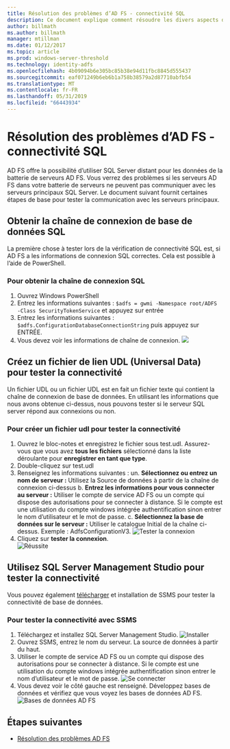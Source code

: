 ```yaml
---
title: Résolution des problèmes d’AD FS - connectivité SQL
description: Ce document explique comment résoudre les divers aspects des services AD FS
author: billmath
ms.author: billmath
manager: mtillman
ms.date: 01/12/2017
ms.topic: article
ms.prod: windows-server-threshold
ms.technology: identity-adfs
ms.openlocfilehash: 4b09094b6e305bc85b38e94d11fbc8845d555437
ms.sourcegitcommit: eaf071249b6eb6b1a758b38579a2d87710abfb54
ms.translationtype: MT
ms.contentlocale: fr-FR
ms.lasthandoff: 05/31/2019
ms.locfileid: "66443934"
---
```

# <a name="ad-fs-troubleshooting---sql-connectivity"></a>Résolution des problèmes d’AD FS - connectivité SQL
AD FS offre la possibilité d’utiliser SQL Server distant pour les données de la batterie de serveurs AD FS.  Vous verrez des problèmes si les serveurs AD FS dans votre batterie de serveurs ne peuvent pas communiquer avec les serveurs principaux SQL Server.  Le document suivant fournit certaines étapes de base pour tester la communication avec les serveurs principaux.

## <a name="acquire-the-sql-database-connection-string"></a>Obtenir la chaîne de connexion de base de données SQL
La première chose à tester lors de la vérification de connectivité SQL est, si AD FS a les informations de connexion SQL correctes.  Cela est possible à l’aide de PowerShell.

### <a name="to-acquire-the-sql-connection-string"></a>Pour obtenir la chaîne de connexion SQL
1.  Ouvrez Windows PowerShell
2. Entrez les informations suivantes : `$adfs = gwmi -Namespace root/ADFS -Class SecurityTokenService` et appuyez sur entrée
3. Entrez les informations suivantes : `$adfs.ConfigurationDatabaseConnectionString` puis appuyez sur ENTRÉE.
4. Vous devez voir les informations de chaîne de connexion.
![](media/ad-fs-tshoot-sql/sql2.png)

## <a name="create-a-universal-data-link-udl-file-to-test-connectivity"></a>Créez un fichier de lien UDL (Universal Data) pour tester la connectivité
Un fichier UDL ou un fichier UDL est en fait un fichier texte qui contient la chaîne de connexion de base de données.  En utilisant les informations que nous avons obtenue ci-dessus, nous pouvons tester si le serveur SQL server répond aux connexions ou non.

### <a name="to-create-a-udl-file-to-test-connectivity"></a>Pour créer un fichier udl pour tester la connectivité

1. Ouvrez le bloc-notes et enregistrez le fichier sous test.udl.  Assurez-vous que vous avez **tous les fichiers** sélectionné dans la liste déroulante pour **enregistrer en tant que type**.
2. Double-cliquez sur test.udl
3. Renseignez les informations suivantes : un. **Sélectionnez ou entrez un nom de serveur :**  Utilisez la Source de données à partir de la chaîne de connexion ci-dessus b. **Entrez les informations pour vous connecter au serveur :**  Utiliser le compte de service AD FS ou un compte qui dispose des autorisations pour se connecter à distance.  Si le compte est une utilisation du compte windows intégrée authentification sinon entrer le nom d’utilisateur et le mot de passe.
    c. **Sélectionnez la base de données sur le serveur :** Utiliser le catalogue Initial de la chaîne ci-dessus.  Exemple :  AdfsConfigurationV3.
   ![Tester la connexion](media/ad-fs-tshoot-sql/sql4.png)
1. Cliquez sur **tester la connexion**.</br>
![Réussite](media/ad-fs-tshoot-sql/sql3.png)

## <a name="use-sql-server-management-studio-to-test-connectivity"></a>Utilisez SQL Server Management Studio pour tester la connectivité
Vous pouvez également [télécharger](https://go.microsoft.com/fwlink/?linkid=864329) et installation de SSMS pour tester la connectivité de base de données.

### <a name="to-test-connectivity-with-ssms"></a>Pour tester la connectivité avec SSMS
1. Téléchargez et installez SQL Server Management Studio.
![Installer](media/ad-fs-tshoot-sql/sql5.png)
1. Ouvrez SSMS, entrez le nom du serveur.  La source de données à partir du haut.
2. Utiliser le compte de service AD FS ou un compte qui dispose des autorisations pour se connecter à distance.  Si le compte est une utilisation du compte windows intégrée authentification sinon entrer le nom d’utilisateur et le mot de passe.
![Se connecter](media/ad-fs-tshoot-sql/sql6.png)
1. Vous devez voir le côté gauche est renseigné.  Développez bases de données et vérifiez que vous voyez les bases de données AD FS.
![Bases de données AD FS](media/ad-fs-tshoot-sql/sql7.png)

## <a name="next-steps"></a>Étapes suivantes

- [Résolution des problèmes AD FS](ad-fs-tshoot-overview.md)